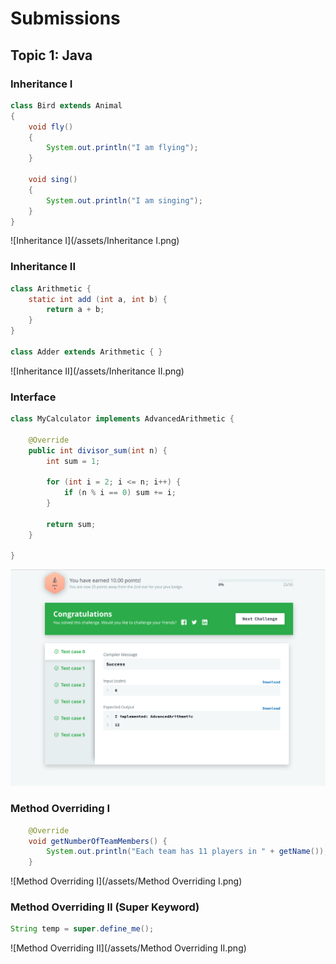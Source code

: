 # Submissions

## Topic 1: Java

### Inheritance I

```Java
class Bird extends Animal
{
	void fly()
	{
		System.out.println("I am flying");
	}

    void sing()
    {
        System.out.println("I am singing");
    }
}
```

![Inheritance I](/assets/Inheritance I.png)

### Inheritance II

```Java
class Arithmetic {
    static int add (int a, int b) {
        return a + b;
    }
}

class Adder extends Arithmetic { }
```

![Inheritance II](/assets/Inheritance II.png)

### Interface

```Java
class MyCalculator implements AdvancedArithmetic {

    @Override
    public int divisor_sum(int n) { 
        int sum = 1;

        for (int i = 2; i <= n; i++) {
            if (n % i == 0) sum += i;
        }

        return sum;
    }

}
```

![Interface](/assets/Interface.png)

### Method Overriding I

```Java
    @Override
    void getNumberOfTeamMembers() {
        System.out.println("Each team has 11 players in " + getName());
    }
```

![Method Overriding I](/assets/Method Overriding I.png)

### Method Overriding II (Super Keyword)

```Java
String temp = super.define_me(); 
```

![Method Overriding II](/assets/Method Overriding II.png)



